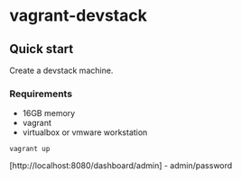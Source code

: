 # vagrant-devstack

## Quick start

Create a devstack machine.

### Requirements

- 16GB memory
- vagrant
- virtualbox or vmware workstation

```
vagrant up
```

[http://localhost:8080/dashboard/admin] - admin/password


